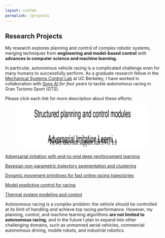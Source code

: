```yaml
---
layout: custom
permalink: /projects
---
```


## Research Projects

My research explores planning and control of complex robotic systems, merging techniques from
**engineering and model-based control** with **advances in computer science and machine learning.**

In particular, autonomous vehicle racing is a complicated challenge even for many humans to successfully perform. As a graduate research fellow in the [Mechanical Systems Control Lab](https://msc.berkeley.edu/) at UC Berkeley, I have worked in collaboration with [Sony AI](https://www.ai.sony/projects/gaming_ai/) _for four years_ to tackle autonomous racing in Gran Turismo Sport (GTS).

Please click each link for more description about these efforts:

<div style="text-align: center;">
<figure>
<img src="./website-Page-2.svg" alt="2nd Order DMP equations" height="140"/>       
</figure>
</div>

[Adversarial imitation with end-to-end deep reinforcement learning](./projects/gail.html)

[Bayesian non-parametric trajectory segmentation and clustering](./projects/hdphmm.html)

[Dynamic movement primitives for fast online racing trajectories](./projects/dmp.html)

[Model predictive control for racing](./projects/mpc.html)

[Thermal system modeling and control](./projects/microCHP.html)


Autonomous racing is a complex problem: the vehicle should be controlled at its limit of handling _and_ achieve top racing performance.  However, my planning, control, and machine learning algorithms **are not limited to autonomous racing**, and in the future I plan to expand into other challenging domains, such as unmanned aerial vehicles, commercial autonomous driving, mobile robots, and industrial robotics.



